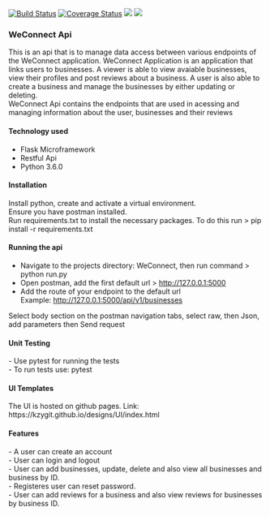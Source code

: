 [![Build Status](https://travis-ci.org/kzyGit/WeConnect.svg?branch=api)](https://travis-ci.org/kzyGit/WeConnect)
<a href='https://coveralls.io/github/kzyGit/WeConnect'><img src='https://coveralls.io/repos/github/kzyGit/WeConnect/badge.svg' alt='Coverage Status' /></a>
<a href="https://codeclimate.com/github/codeclimate/codeclimate/maintainability"><img src="https://api.codeclimate.com/v1/badges/a99a88d28ad37a79dbf6/maintainability" /></a>
<a href="https://codeclimate.com/github/codeclimate/codeclimate/test_coverage"><img src="https://api.codeclimate.com/v1/badges/a99a88d28ad37a79dbf6/test_coverage" /></a>

<h3>WeConnect Api</h3>

This is an api that is to manage data access between various endpoints of the WeConnect application. WeConnect Application is an application that links users to businesses. A viewer is able to view avaiable businesses, view their profiles and post reviews about a business. A user is also able to create a business and manage the businesses by either updating or deleting.<br>
WeConnect Api contains the endpoints that are used in acessing and managing information about the user, businesses and their reviews

<h4>Technology used</h4>
<ul>
  <li>Flask Microframework</li>
  <li>Restful Api</li>
  <li>Python 3.6.0</li>
 </ul>

<h4>Installation</h4>
Install python, create and activate a virtual environment.<br>
Ensure you have postman installed.<br>
Run requirements.txt to install the necessary packages. To do this run > pip install -r requirements.txt 

<h4>Running the api</h4>

  - Navigate to the projects directory: WeConnect, then run command > python run.py<br>
  - Open postman, add the first default url > http://127.0.0.1:5000 <br>
  - Add the route of your endpoint to the default url<br>
      Example: http://127.0.0.1:5000/api/v1/businesses <br>

Select body section on the postman navigation tabs, select raw, then Json, add parameters then
Send request


<h4>Unit Testing</h4>
  - Use pytest for running the tests<br>
  - To run tests use: pytest

<h4>UI Templates</h4>
The UI is hosted on github pages.
Link: https://kzygit.github.io/designs/UI/index.html

<h4>Features</h4>
  - A user can create an account<br>
  - User can login and logout<br>
  - User can add businesses, update, delete and also view all businesses and business by ID.<br>
  - Registeres user can reset password.<br>
  - User can add reviews for a business and also view reviews for businesses by business ID.
  





